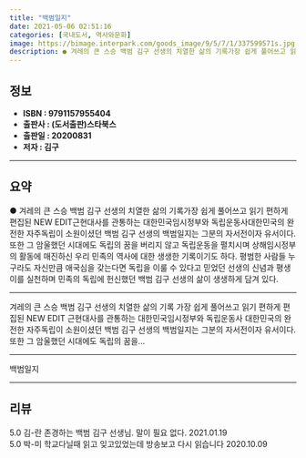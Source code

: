 ```yaml
---
title: "백범일지"
date: 2021-05-06 02:51:16
categories: [국내도서, 역사와문화]
image: https://bimage.interpark.com/goods_image/9/5/7/1/337599571s.jpg
description: ● 겨레의 큰 스승 백범 김구 선생의 치열한 삶의 기록가장 쉽게 풀어쓰고 읽기 편하게 편집된 NEW EDIT근현대사를 관통하는 대한민국임시정부와 독립운동사대한민국의 완전한 자주독립이 소원이셨던 백범 김구 선생의 백범일지는 그분의 자서전이자 유서이다. 또한 그 암울했던 시대에도 독립의
---
```


## **정보**

- **ISBN : 9791157955404**
- **출판사 : (도서출판)스타북스**
- **출판일 : 20200831**
- **저자 : 김구**

------



## **요약**

●  겨레의 큰 스승 백범 김구 선생의 치열한 삶의 기록가장 쉽게 풀어쓰고 읽기 편하게 편집된 NEW EDIT근현대사를 관통하는 대한민국임시정부와 독립운동사대한민국의 완전한 자주독립이 소원이셨던 백범 김구 선생의 백범일지는 그분의 자서전이자 유서이다. 또한 그 암울했던 시대에도 독립의 꿈을 버리지 않고 독립운동을 펼치시며 상해임시정부의 활동에 매진하신 우리 민족의 역사에 대한 생생한 기록이기도 하다. 평범한 사람들 누구라도 자신만큼 애국심을 갖는다면 독립을 이룰 수 있다고 믿었던 선생의 신념과 평생 이를 실천하며 민족의 독립에 헌신했던 백범 김구 선생의 삶이 생생하게 담겨 있다.

------

겨레의 큰 스승 백범 김구 선생의 치열한 삶의 기록
가장 쉽게 풀어쓰고 읽기 편하게 편집된 NEW EDIT
근현대사를 관통하는 대한민국임시정부와 독립운동사
대한민국의 완전한 자주독립이 소원이셨던 백범 김구 선생의 백범일지는 그분의 자서전이자 유서이다. 또한 그 암울했던 시대에도 독립의 꿈을... 

------


백범일지 

------


## **리뷰** 

5.0 김-란 존경하는 백범 김구 선생님.
말이 필요 없다. 2021.01.19 <br/>5.0 박-미 학교다닐때 읽고 잊고있었는데 방송보고 다시 읽습니다  2020.10.09 <br/>